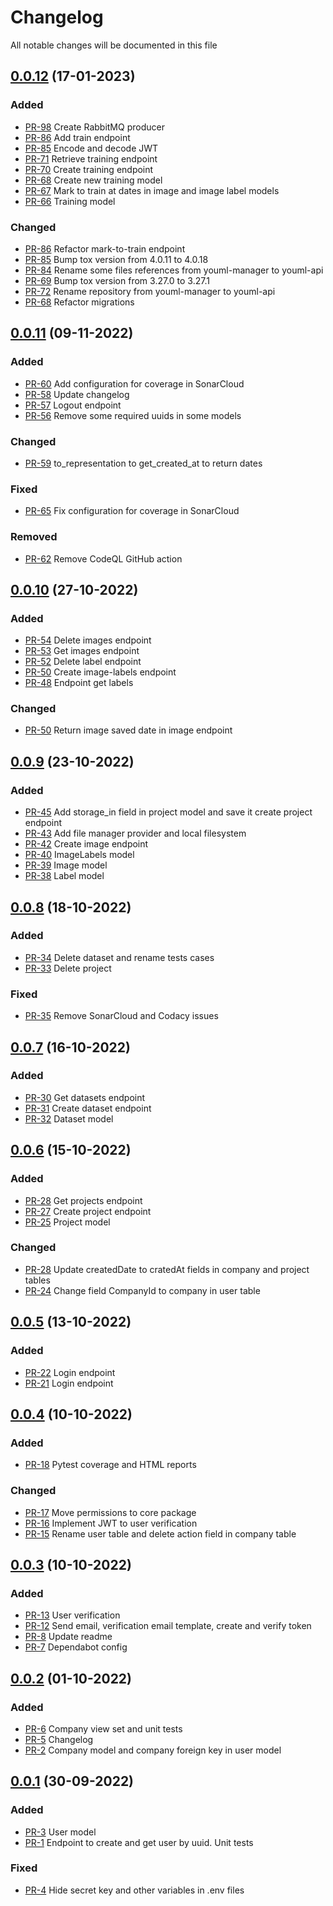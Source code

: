 # Changelog

All notable changes will be documented in this file

## [0.0.12](https://github.com/pablobascunana/youml-api/compare/af06caf...f18f033) (17-01-2023)

### Added
* [PR-98](https://github.com/pablobascunana/youml-api/pull/92) Create RabbitMQ producer
* [PR-86](https://github.com/pablobascunana/youml-api/pull/86) Add train endpoint
* [PR-85](https://github.com/pablobascunana/youml-api/pull/85) Encode and decode JWT
* [PR-71](https://github.com/pablobascunana/youml-api/pull/71) Retrieve training endpoint
* [PR-70](https://github.com/pablobascunana/youml-api/pull/70) Create training endpoint
* [PR-68](https://github.com/pablobascunana/youml-api/pull/68) Create new training model
* [PR-67](https://github.com/pablobascunana/youml-api/pull/67) Mark to train at dates in image and image label models
* [PR-66](https://github.com/pablobascunana/youml-api/pull/66) Training model

### Changed
* [PR-86](https://github.com/pablobascunana/youml-api/pull/86) Refactor mark-to-train endpoint
* [PR-85](https://github.com/pablobascunana/youml-api/pull/85) Bump tox version from 4.0.11 to 4.0.18
* [PR-84](https://github.com/pablobascunana/youml-api/pull/84) Rename some files references from youml-manager to youml-api
* [PR-69](https://github.com/pablobascunana/youml-api/pull/69) Bump tox version from 3.27.0 to 3.27.1
* [PR-72](https://github.com/pablobascunana/youml-api/pull/72) Rename repository from youml-manager to youml-api
* [PR-68](https://github.com/pablobascunana/youml-api/pull/68) Refactor migrations

## [0.0.11](https://github.com/pablobascunana/youml-api/compare/0953144...af06caf) (09-11-2022)

### Added
* [PR-60](https://github.com/pablobascunana/youml-api/pull/60) Add configuration for coverage in SonarCloud
* [PR-58](https://github.com/pablobascunana/youml-api/pull/58) Update changelog
* [PR-57](https://github.com/pablobascunana/youml-api/pull/57) Logout endpoint
* [PR-56](https://github.com/pablobascunana/youml-api/pull/56) Remove some required uuids in some models

### Changed
* [PR-59](https://github.com/pablobascunana/youml-api/pull/59) to_representation to get_created_at to return dates

### Fixed
* [PR-65](https://github.com/pablobascunana/youml-api/pull/65) Fix configuration for coverage in SonarCloud

### Removed
* [PR-62](https://github.com/pablobascunana/youml-api/pull/62) Remove CodeQL GitHub action

## [0.0.10](https://github.com/pablobascunana/youml-api/compare/2a747d6...0953144) (27-10-2022)

### Added
* [PR-54](https://github.com/pablobascunana/youml-api/pull/54) Delete images endpoint
* [PR-53](https://github.com/pablobascunana/youml-api/pull/53) Get images endpoint
* [PR-52](https://github.com/pablobascunana/youml-api/pull/52) Delete label endpoint
* [PR-50](https://github.com/pablobascunana/youml-api/pull/50) Create image-labels endpoint
* [PR-48](https://github.com/pablobascunana/youml-api/pull/48) Endpoint get labels

### Changed
* [PR-50](https://github.com/pablobascunana/youml-api/pull/50) Return image saved date in image endpoint


## [0.0.9](https://github.com/pablobascunana/youml-api/compare/2ed9f97...2a747d6) (23-10-2022)

### Added
* [PR-45](https://github.com/pablobascunana/youml-api/pull/45) Add storage_in field in project model and save it create project endpoint
* [PR-43](https://github.com/pablobascunana/youml-api/pull/43) Add file manager provider and local filesystem
* [PR-42](https://github.com/pablobascunana/youml-api/pull/42) Create image endpoint
* [PR-40](https://github.com/pablobascunana/youml-api/pull/40) ImageLabels model
* [PR-39](https://github.com/pablobascunana/youml-api/pull/39) Image model
* [PR-38](https://github.com/pablobascunana/youml-api/pull/38) Label model


## [0.0.8](https://github.com/pablobascunana/youml-api/compare/90712cb...2ed9f97) (18-10-2022)

### Added
* [PR-34](https://github.com/pablobascunana/youml-api/pull/34) Delete dataset and rename tests cases
* [PR-33](https://github.com/pablobascunana/youml-api/pull/33) Delete project

### Fixed
* [PR-35](https://github.com/pablobascunana/youml-api/pull/35) Remove SonarCloud and Codacy issues


## [0.0.7](https://github.com/pablobascunana/youml-api/compare/cd3a3b9...90712cb) (16-10-2022)

### Added
* [PR-30](https://github.com/pablobascunana/youml-api/pull/30) Get datasets endpoint
* [PR-31](https://github.com/pablobascunana/youml-api/pull/31) Create dataset endpoint
* [PR-32](https://github.com/pablobascunana/youml-api/pull/32) Dataset model


## [0.0.6](https://github.com/pablobascunana/youml-api/compare/34864f4...cd3a3b9) (15-10-2022)

### Added
* [PR-28](https://github.com/pablobascunana/youml-api/pull/28) Get projects endpoint
* [PR-27](https://github.com/pablobascunana/youml-api/pull/27) Create project endpoint
* [PR-25](https://github.com/pablobascunana/youml-api/pull/25) Project model


### Changed
* [PR-28](https://github.com/pablobascunana/youml-api/pull/28) Update createdDate to cratedAt fields in company and project tables
* [PR-24](https://github.com/pablobascunana/youml-api/pull/24) Change field CompanyId to company in user table


## [0.0.5](https://github.com/pablobascunana/youml-api/compare/fdf8a8d...34864f4) (13-10-2022)

### Added
* [PR-22](https://github.com/pablobascunana/youml-api/pull/22) Login endpoint
* [PR-21](https://github.com/pablobascunana/youml-api/pull/21) Login endpoint


## [0.0.4](https://github.com/pablobascunana/youml-api/compare/3b365b1...fdf8a8d) (10-10-2022)

### Added
* [PR-18](https://github.com/pablobascunana/youml-api/pull/18) Pytest coverage and HTML reports

### Changed
* [PR-17](https://github.com/pablobascunana/youml-api/pull/17) Move permissions to core package
* [PR-16](https://github.com/pablobascunana/youml-api/pull/16) Implement JWT to user verification
* [PR-15](https://github.com/pablobascunana/youml-api/pull/15) Rename user table and delete action field in company table

## [0.0.3](https://github.com/pablobascunana/youml-api/compare/fee5783...3b365b1) (10-10-2022)

### Added
* [PR-13](https://github.com/pablobascunana/youml-api/pull/13) User verification
* [PR-12](https://github.com/pablobascunana/youml-api/pull/12) Send email, verification email template, create and verify token
* [PR-8](https://github.com/pablobascunana/youml-api/pull/8) Update readme
* [PR-7](https://github.com/pablobascunana/youml-api/pull/7) Dependabot config

## [0.0.2](https://github.com/pablobascunana/youml-api/compare/d34ac30...fee5783) (01-10-2022)

### Added
* [PR-6](https://github.com/pablobascunana/youml-api/pull/6) Company view set and unit tests
* [PR-5](https://github.com/pablobascunana/youml-api/pull/5) Changelog
* [PR-2](https://github.com/pablobascunana/youml-api/pull/2) Company model and company foreign key in user model

## [0.0.1](https://github.com/pablobascunana/youml-api/compare/c607e63...d34ac30) (30-09-2022)

### Added
* [PR-3](https://github.com/pablobascunana/youml-api/pull/3) User model
* [PR-1](https://github.com/pablobascunana/youml-api/pull/1) Endpoint to create and get user by uuid. Unit tests

### Fixed
* [PR-4](https://github.com/pablobascunana/youml-api/pull/4) Hide secret key and other variables in .env files

